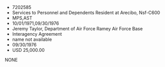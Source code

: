 * 7202585
* Services to Personnel and Dependents Resident at Arecibo,   Nsf-C600
* MPS,AST
* 10/01/1971,09/30/1976
* Jeremy Taylor, Department of Air Force Ramey Air Force Base
* Interagency Agreement
*   name not available
* 09/30/1976
* USD 25,000.00

NONE